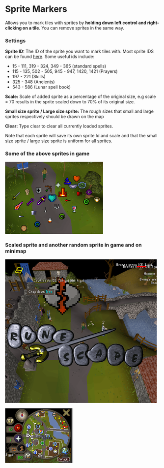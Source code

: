 # Sprite Markers
Allows you to mark tiles with sprites by **holding down left control and right-clicking on a tile**. You can remove sprites in the same way.
### Settings
**Sprite ID:** The ID of the sprite you want to mark tiles with. Most sprite IDS can be found [here](https://github.com/runelite/runelite/blob/master/runelite-api/src/main/java/net/runelite/api/SpriteID.java). Some useful ids include: 
* 15 - 111, 319 - 324, 349 - 365 (standard spells)
* 115 - 135, 502 - 505, 945 - 947, 1420, 1421 (Prayers)
* 197 - 221 (Skills)
* 325 - 348 (Ancients)
* 543 - 586 (Lunar spell book)

**Scale:** Scale of added sprite as a percentage of the original size, e.g scale = 70 results in the sprite scaled down to 70% of its original size.

**Small size sprite / Large size sprite:** The rough sizes that small and large sprites respectively should be drawn on the map

**Clear:** Type clear to clear all currently loaded sprites.

Note that each sprite will save its own sprite Id and scale and that the small size sprite / large size sprite is uniform for all sprites.

### Some of the above sprites in game
![Some of the above sprites](/assets/ExampleSprites.png)

### Scaled sprite and another random sprite in game and on minimap
![Scaled sprite and large sprite](/assets/Example2.PNG)

![Sprites on Minimap](/assets/Minimap%20Example.png)